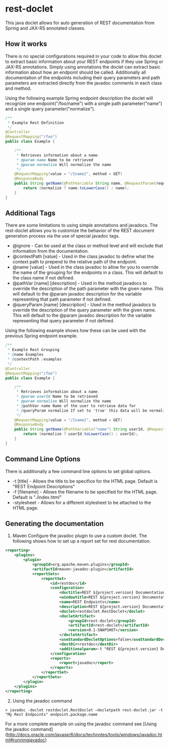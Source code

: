 rest-doclet
===========

This java doclet allows for auto generation of REST documentation from Spring and JAX-RS annotated classes.

How it works
------------
There is no special configurations required in your code to allow this doclet to extract basic information about your REST endpoints if they use Spring or JAX-RS annotations.  Simply using annotations the doclet can extract basic information about how an endpoint should be called.  Additionally all documentation of the endpoints including their query parameters and path parameters are extracted directly from the javadoc comments in each class and method.

Using the following example Spring endpoint description the doclet will recognize one endpoint("/foo/name") with a single path parameter("name") and a single query parameter("normalize").
```java
/**
 * Example Rest Definition
 */
@Controller
@RequestMapping("/foo")
public class Example {

    /**
     * Retrieves information about a name.
     * @param name Name to be retrieved
     * @param normalize Will normalize the name
     */
    @RequestMapping(value = "/{name}", method = GET)
    @ResponseBody
    public String getName(@PathVariable String name, @RequestParam(required = false) boolean normalize) {
        return (normalize ? name.toLowerCase() : name);
    }
}
```

Additional Tags
---------------
There are some limitations to using simple annotations and javadocs.  The rest-doclet allows you to customize the behavior of the REST document generation process via the use of special javadoc tags.  

 * @ignore - Can be used at the class or method level and will exclude that information from the documentation.
 * @contextPath [value] - Used in the class javadoc to define what the context path to prepend to the relative path of the endpoint.
 * @name [value] - Used in the class javadoc to allow for you to override the name of the grouping for the endpoints in a class.  This will default to the class name if not defined.
 * @pathVar [name] [description] - Used in the method javadocs to override the description of the path parameter with the given name.  This will default to the @param javadoc description for the variable representing that path parameter if not defined.
 * @queryParam [name] [description] - Used in the method javadocs to override the description of the query parameter with the given name.  This will default to the @param javadoc description for the variable representing that query parameter if not defined.

Using the following example shows how these can be used with the previous Spring endpoint example.
```java
/**
 * Example Rest Grouping
 * @name Examples
 * @contextPath /examples
 */
@Controller
@RequestMapping("/foo")
public class Example {

    /**
     * Retrieves information about a name.
     * @param userId Name to be retrieved
     * @param normalize Will normalize the name
     * @pathVar name Name of the user to retrieve data for
     * @queryParam normalize If set to "true" this data will be normalized before being returned.
     */
    @RequestMapping(value = "/{name}", method = GET)
    @ResponseBody
    public String getName(@PathVariable("name") String userId, @RequestParam(required = false) boolean normalize) {
        return (normalize ? userId.toLowerCase() : userId);
    }
}
```

Command Line Options
--------------------
There is additionally a few command line options to set global options.
 * -t [title] - Allows the title to be specifice for the HTML page. Default is "REST Endpoint Descriptions"
 * -f [filename] - Allows the filename to be specified for the HTML page. Default is "./index.html"
 * -stylesheet - Allows for a different stylesheet to be attached to the HTML page.


Generating the documentation
----------------------------
1.  Maven
Configure the javadoc plugin to use a custom doclet.  The following shows how to set up a report set for rest documentation.
  ```xml
  <reporting>
      <plugins>
          <plugin>
              <groupId>org.apache.maven.plugins</groupId>
              <artifactId>maven-javadoc-plugin</artifactId>
              <reportSets>
                  <reportSet>
                      <id>restdoc</id>
                      <configuration>
                          <doctitle>REST ${project.version} Documentation</doctitle>
                          <windowtitle>REST ${project.version} Documentation</windowtitle>
                          <name>REST Endpoints</name>
                          <description>REST ${project.version} Documentation</description>
                          <doclet>restdoclet.RestDoclet</doclet>
                          <docletArtifact>
                              <groupId>rest-doclet</groupId>
                              <artifactId>rest-doclet</artifactId>
                              <version>0.1-SNAPSHOT</version>
                          </docletArtifact>
                          <useStandardDocletOptions>false</useStandardDocletOptions>
                          <destDir>restdoc</destDir>
                          <additionalparam>-t "REST ${project.version} Documentation"</additionalparam>
                      </configuration>
                      <reports>
                          <report>javadoc</report>
                      </reports>
                  </reportSet>
              </reportSets>
          </plugin>
      </plugins>
  </reporting>
  
  ```
2.  Using the javadoc command
  ```
  > javadoc -doclet restdoclet.RestDoclet –docletpath rest-doclet.jar -t "My Rest Endpoints" endpoint.package.name
  ```
  For a more complete example on using the javadoc command see [Using the javadoc command] (http://docs.oracle.com/javase/6/docs/technotes/tools/windows/javadoc.html#runningjavadoc)

